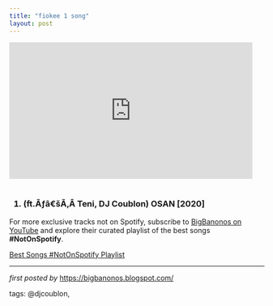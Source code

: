 ```yaml
---
title: "fiokee 1 song"
layout: post
---
```

<iframe allowfullscreen="" frameborder="0" height="270" src="https://www.youtube.com/embed/xWx7m4D3DkU" width="480"></iframe><br /><br />
<h3><ol><li>(ft.Ãƒâ€šÃ‚Â Teni, DJ Coublon) OSAN [2020]</li>
</ol></h3>

<!--Subscribe and Playlist Links-->
<div>
    <p>For more exclusive tracks not on Spotify, subscribe to <a href="https://www.youtube.com/@BigBanonos" target="_blank">BigBanonos on YouTube</a> and explore their curated playlist of the best songs <strong>#NotOnSpotify</strong>.</p>
    <p><a href="https://www.youtube.com/playlist?list=PLtuNtuTatqI0kFahUCbtbfenC_ET5O_tr" target="_blank">Best Songs #NotOnSpotify Playlist<br /></a></p></div>

<hr />

<p><em>first posted by</em> <a href="https://bigbanonos.blogspot.com/" rel="noopener" target="_new">https://bigbanonos.blogspot.com/</a></p>

<p>tags: @djcoublon,</p>
